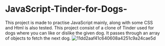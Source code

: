 # JavaScript-Tinder-for-Dogs-
This project is made to practise JavaScript mainly, along with some CSS and Html is also tested. This project consist of
a clone of Tinder used for dogs where you can like or dislike the given dog. It passes through an array of objects to fetch 
the next dog.
![11dd2aaf41c640608a4251c9a24cae5d](https://user-images.githubusercontent.com/71040758/182477406-21fc261b-e586-4e24-9ecf-035ceb313dc7.png)
